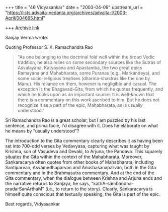 +++
title = "46 Vidyasankar"
date = "2003-04-09"
upstream_url = "https://lists.advaita-vedanta.org/archives/advaita-l/2003-April/004665.html"

+++
[Archive link](https://lists.advaita-vedanta.org/archives/advaita-l/2003-April/004665.html)

Sanjay Verma <sanjay1297 at YAHOO.COM> wrote:

Quoting Professor S. K. Ramachandra Rao
>"As one belonging to the doctrinal fold well within the broad Vedic
tradition, he also relies on some secondary sources like the Sutras of
Asvalayana, Katyayana and Apastamba, the two great epics Ramayana and
Mahabharata, some Puranas (e.g., Markandeya), and some socio-religious
treatises (dharma-shastras like the one by Manu). His reliance on them,
however is negligible and casual. The exception is the Bhagavad-Gita, from
which he quotes frequently, and which he looks upon as an important source.
It is well-known that there is a commentary on this work ascribed to him.
But he does not recognize it as a part of the epic, Mahabharata, as is
usually understood."
>

Sri Ramachandra Rao is a great scholar, but I am puzzled by his last
sentence, and prima facie, I'd disagree with it. Does he elaborate on what
he means by "usually understood"?

The introduction to the Gita commentary clearly describes it as having been
set into 700-odd verses by Vedavyasa, capturing what was taught by Krishna,
son of Vasudeva and Devaki, to Arjuna, the Pandava. This squarely situates
the Gita within the context of the Mahabharata. Moreover, Sankaracarya
often quotes from other books of Mahabharata, including Santiparvan,
Asvamedhaparvan and Anushasanaparvan, both in the Gita commentary and in
the Brahmasutra commentary. And at the end of the Gita commentary, when the
dialogue between Krishna and Arjuna ends and the narrative returns to
Sanjaya, he says, "kathA-sambandha-pradarSanArthaM" (i.e., to return to the
story). Clearly, Sankaracarya is himself quite conscious that textually
speaking, the Gita is part of the epic.

Best regards,
Vidyasankar

